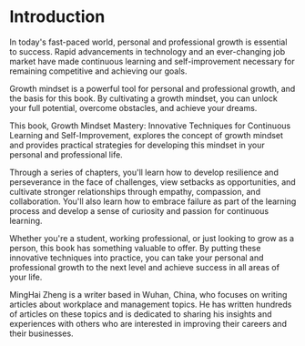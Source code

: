 # Introduction

In today's fast-paced world, personal and professional growth is essential to success. Rapid advancements in technology and an ever-changing job market have made continuous learning and self-improvement necessary for remaining competitive and achieving our goals.

Growth mindset is a powerful tool for personal and professional growth, and the basis for this book. By cultivating a growth mindset, you can unlock your full potential, overcome obstacles, and achieve your dreams.

This book, Growth Mindset Mastery: Innovative Techniques for Continuous Learning and Self-Improvement, explores the concept of growth mindset and provides practical strategies for developing this mindset in your personal and professional life.

Through a series of chapters, you'll learn how to develop resilience and perseverance in the face of challenges, view setbacks as opportunities, and cultivate stronger relationships through empathy, compassion, and collaboration. You'll also learn how to embrace failure as part of the learning process and develop a sense of curiosity and passion for continuous learning.

Whether you're a student, working professional, or just looking to grow as a person, this book has something valuable to offer. By putting these innovative techniques into practice, you can take your personal and professional growth to the next level and achieve success in all areas of your life.

MingHai Zheng is a writer based in Wuhan, China, who focuses on writing articles about workplace and management topics. He has written hundreds of articles on these topics and is dedicated to sharing his insights and experiences with others who are interested in improving their careers and their businesses.
